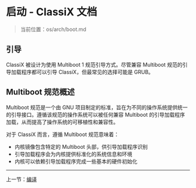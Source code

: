 # 启动 - ClassiX 文档

> 当前位置：os/arch/boot.md

## 引导

ClassiX 被设计为使用 Multiboot 1 规范引导方式。尽管兼容 Multiboot 规范的引导加载程序都可以引导 ClassiX，但最常见的选择可能是 GRUB。

## Multiboot 规范概述

Multiboot 规范是一个由 GNU 项目制定的标准，旨在为不同的操作系统提供统一的引导接口。遵循该规范的操作系统可以被任何兼容 Multiboot 的引导加载程序加载，从而提高了操作系统的可移植性和兼容性。

对于 ClassiX 而言，遵循 Multiboot 规范意味着：

- 内核镜像包含特定的 Multiboot 头部，供引导加载程序识别
- 引导加载程序会为内核提供标准化的系统信息和环境
- 内核可以依赖引导加载程序完成一些基本的硬件初始化

---

上一节：[编译](./complie.md)
